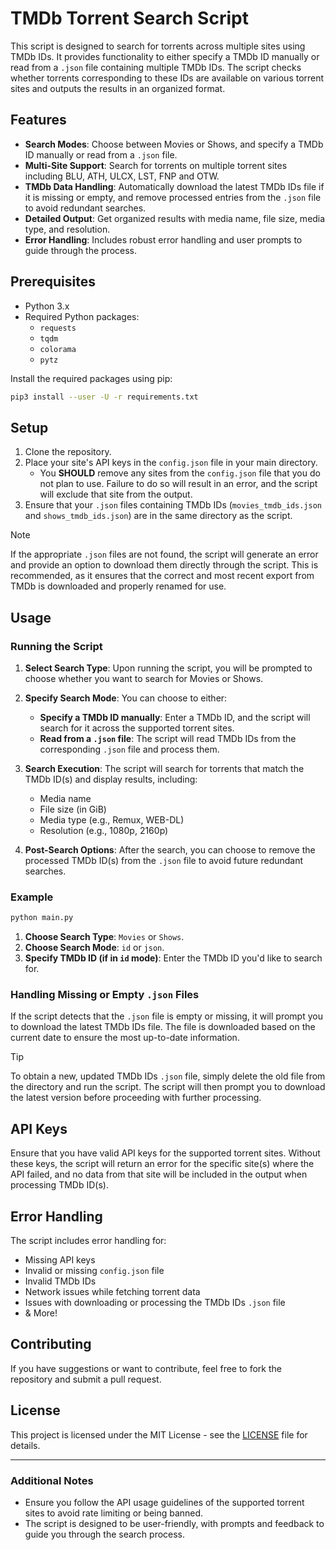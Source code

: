 # TMDb Torrent Search Script

This script is designed to search for torrents across multiple sites using TMDb IDs. It provides functionality to either specify a TMDb ID manually or read from a `.json` file containing multiple TMDb IDs. The script checks whether torrents corresponding to these IDs are available on various torrent sites and outputs the results in an organized format.

## Features

- **Search Modes**: Choose between Movies or Shows, and specify a TMDb ID manually or read from a `.json` file.
- **Multi-Site Support**: Search for torrents on multiple torrent sites including BLU, ATH, ULCX, LST, FNP and OTW.
- **TMDb Data Handling**: Automatically download the latest TMDb IDs file if it is missing or empty, and remove processed entries from the `.json` file to avoid redundant searches.
- **Detailed Output**: Get organized results with media name, file size, media type, and resolution.
- **Error Handling**: Includes robust error handling and user prompts to guide through the process.

## Prerequisites

- Python 3.x
- Required Python packages:
  - `requests`
  - `tqdm`
  - `colorama`
  - `pytz`

Install the required packages using pip:

```sh
pip3 install --user -U -r requirements.txt
```

## Setup

1. Clone the repository.
2. Place your site's API keys in the `config.json` file in your main directory.
   - You **SHOULD** remove any sites from the `config.json` file that you do not plan to use. Failure to do so will result in an error, and the script will exclude that site from the output.
4. Ensure that your `.json` files containing TMDb IDs (`movies_tmdb_ids.json` and `shows_tmdb_ids.json`) are in the same directory as the script.
> [!NOTE]
> If the appropriate `.json` files are not found, the script will generate an error and provide an option to download them directly through the script. This is recommended, as it ensures that the correct and most recent export from TMDb is downloaded and properly renamed for use.

## Usage

### Running the Script

1. **Select Search Type**: Upon running the script, you will be prompted to choose whether you want to search for Movies or Shows.

2. **Specify Search Mode**: You can choose to either:
   - **Specify a TMDb ID manually**: Enter a TMDb ID, and the script will search for it across the supported torrent sites.
   - **Read from a `.json` file**: The script will read TMDb IDs from the corresponding `.json` file and process them.

3. **Search Execution**: The script will search for torrents that match the TMDb ID(s) and display results, including:
   - Media name
   - File size (in GiB)
   - Media type (e.g., Remux, WEB-DL)
   - Resolution (e.g., 1080p, 2160p)

4. **Post-Search Options**: After the search, you can choose to remove the processed TMDb ID(s) from the `.json` file to avoid future redundant searches.

### Example

```sh
python main.py
```

1. **Choose Search Type**: `Movies` or `Shows`.
2. **Choose Search Mode**: `id` or `json`.
3. **Specify TMDb ID (if in `id` mode)**: Enter the TMDb ID you'd like to search for.

### Handling Missing or Empty `.json` Files

If the script detects that the `.json` file is empty or missing, it will prompt you to download the latest TMDb IDs file. The file is downloaded based on the current date to ensure the most up-to-date information.

> [!TIP]
> To obtain a new, updated TMDb IDs `.json` file, simply delete the old file from the directory and run the script. The script will then prompt you to download the latest version before proceeding with further processing.

## API Keys

Ensure that you have valid API keys for the supported torrent sites. Without these keys, the script will return an error for the specific site(s) where the API failed, and no data from that site will be included in the output when processing TMDb ID(s).

## Error Handling

The script includes error handling for:
- Missing API keys
- Invalid or missing `config.json` file
- Invalid TMDb IDs
- Network issues while fetching torrent data
- Issues with downloading or processing the TMDb IDs `.json` file
- & More!

## Contributing

If you have suggestions or want to contribute, feel free to fork the repository and submit a pull request.

## License

This project is licensed under the MIT License - see the [LICENSE](https://opensource.org/license/MIT) file for details.

---

### Additional Notes

- Ensure you follow the API usage guidelines of the supported torrent sites to avoid rate limiting or being banned.
- The script is designed to be user-friendly, with prompts and feedback to guide you through the search process.
